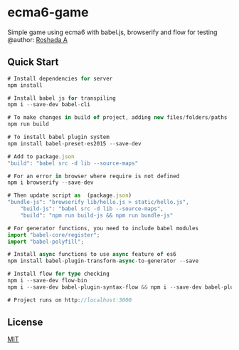 # ecma6-game
Simple game using ecma6 with babel.js, browserify and flow for testing
@author: [Roshada A](roshadaafzal.tech)
## Quick Start
``` typescript
# Install dependencies for server
npm install

# Install babel js for transpiling
npm i --save-dev babel-cli

# To make changes in build of project, adding new files/folders/paths
npm run build

# To install babel plugin system
npm install babel-preset-es2015 --save-dev

# Add to package.json
"build": "babel src -d lib --source-maps"

# For an error in browser where require is not defined
npm i browserify --save-dev

# Then update script as  (package.json)
"bundle-js": "browserify lib/hello.js > static/hello.js",
    "build-js": "babel src -d lib --source-maps",
    "build": "npm run build-js && npm run bundle-js"

# For generator functions, you need to include babel modules
import "babel-core/register";
import "babel-polyfill";

# Install async functions to use async feature of es6
npm install babel-plugin-transform-async-to-generator --save

# Install flow for type checking
npm i --save-dev flow-bin
npm i --save-dev babel-plugin-syntax-flow && npm i --save-dev babel-plugin-transform-flow-strip-types

# Project runs on http://localhost:3000
```

## License
[MIT](https://choosealicense.com/licenses/mit/)
